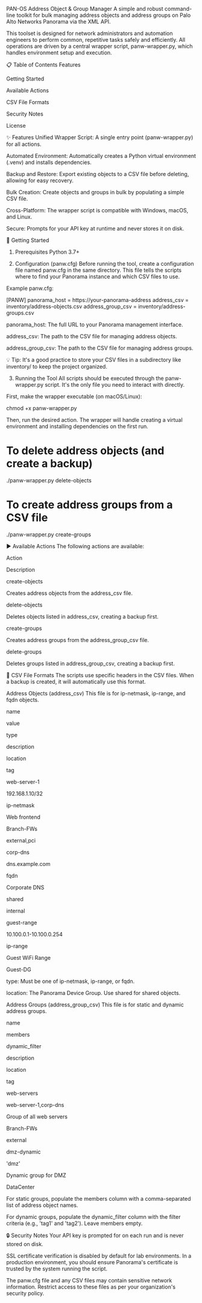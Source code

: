PAN-OS Address Object & Group Manager
A simple and robust command-line toolkit for bulk managing address objects and address groups on Palo Alto Networks Panorama via the XML API.

This toolset is designed for network administrators and automation engineers to perform common, repetitive tasks safely and efficiently. All operations are driven by a central wrapper script, panw-wrapper.py, which handles environment setup and execution.

📋 Table of Contents
Features

Getting Started

Available Actions

CSV File Formats

Security Notes

License

✨ Features
Unified Wrapper Script: A single entry point (panw-wrapper.py) for all actions.

Automated Environment: Automatically creates a Python virtual environment (.venv) and installs dependencies.

Backup and Restore: Export existing objects to a CSV file before deleting, allowing for easy recovery.

Bulk Creation: Create objects and groups in bulk by populating a simple CSV file.

Cross-Platform: The wrapper script is compatible with Windows, macOS, and Linux.

Secure: Prompts for your API key at runtime and never stores it on disk.

🚀 Getting Started
1. Prerequisites
Python 3.7+

2. Configuration (panw.cfg)
Before running the tool, create a configuration file named panw.cfg in the same directory. This file tells the scripts where to find your Panorama instance and which CSV files to use.

Example panw.cfg:

[PANW]
panorama_host = https://your-panorama-address
address_csv = inventory/address-objects.csv
address_group_csv = inventory/address-groups.csv

panorama_host: The full URL to your Panorama management interface.

address_csv: The path to the CSV file for managing address objects.

address_group_csv: The path to the CSV file for managing address groups.

💡 Tip: It's a good practice to store your CSV files in a subdirectory like inventory/ to keep the project organized.

3. Running the Tool
All scripts should be executed through the panw-wrapper.py script. It's the only file you need to interact with directly.

First, make the wrapper executable (on macOS/Linux):

chmod +x panw-wrapper.py

Then, run the desired action. The wrapper will handle creating a virtual environment and installing dependencies on the first run.

# To delete address objects (and create a backup)
./panw-wrapper.py delete-objects

# To create address groups from a CSV file
./panw-wrapper.py create-groups

▶️ Available Actions
The following actions are available:

Action

Description

create-objects

Creates address objects from the address_csv file.

delete-objects

Deletes objects listed in address_csv, creating a backup first.

create-groups

Creates address groups from the address_group_csv file.

delete-groups

Deletes groups listed in address_group_csv, creating a backup first.

📂 CSV File Formats
The scripts use specific headers in the CSV files. When a backup is created, it will automatically use this format.

Address Objects (address_csv)
This file is for ip-netmask, ip-range, and fqdn objects.

name

value

type

description

location

tag

web-server-1

192.168.1.10/32

ip-netmask

Web frontend

Branch-FWs

external,pci

corp-dns

dns.example.com

fqdn

Corporate DNS

shared

internal

guest-range

10.100.0.1-10.100.0.254

ip-range

Guest WiFi Range

Guest-DG



type: Must be one of ip-netmask, ip-range, or fqdn.

location: The Panorama Device Group. Use shared for shared objects.

Address Groups (address_group_csv)
This file is for static and dynamic address groups.

name

members

dynamic_filter

description

location

tag

web-servers

web-server-1,corp-dns



Group of all web servers

Branch-FWs

external

dmz-dynamic



'dmz'

Dynamic group for DMZ

DataCenter



For static groups, populate the members column with a comma-separated list of address object names.

For dynamic groups, populate the dynamic_filter column with the filter criteria (e.g., 'tag1' and 'tag2'). Leave members empty.

🔒 Security Notes
Your API key is prompted for on each run and is never stored on disk.

SSL certificate verification is disabled by default for lab environments. In a production environment, you should ensure Panorama's certificate is trusted by the system running the script.

The panw.cfg file and any CSV files may contain sensitive network information. Restrict access to these files as per your organization's security policy.
